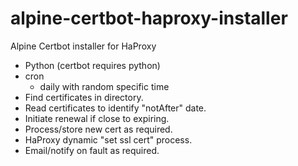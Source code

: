 # alpine-certbot-haproxy-installer
Alpine Certbot installer for HaProxy

- Python (certbot requires python)
- cron
    - daily with random specific time
- Find certificates in directory.
- Read certificates to identify "notAfter" date.
- Initiate renewal if close to expiring.
- Process/store new cert as required.
- HaProxy dynamic "set ssl cert" process.
- Email/notify on fault as required.
